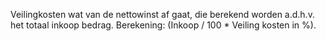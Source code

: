Veilingkosten wat van de nettowinst af gaat, die berekend worden a.d.h.v. het totaal inkoop bedrag. Berekening: (Inkoop / 100 * Veiling kosten in %).